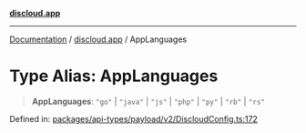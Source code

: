 [**discloud.app**](../README.md)

***

[Documentation](../../packages.md) / [discloud.app](../README.md) / AppLanguages

# Type Alias: AppLanguages

> **AppLanguages**: `"go"` \| `"java"` \| `"js"` \| `"php"` \| `"py"` \| `"rb"` \| `"rs"`

Defined in: [packages/api-types/payload/v2/DiscloudConfig.ts:172](https://github.com/discloud/discloud.app/blob/bfcb626f6315ac03eb36b36e57f162cd101e1996/packages/api-types/payload/v2/DiscloudConfig.ts#L172)
